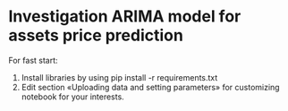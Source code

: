 # Investigation ARIMA model for assets price prediction
For fast start: 
1. Install libraries by using pip install -r requirements.txt
2. Edit section «Uploading data and setting parameters» for customizing notebook for your interests.
